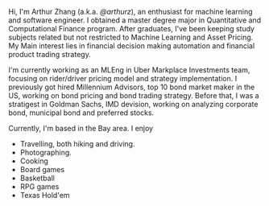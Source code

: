 Hi, I'm Arthur Zhang (a.k.a. _@arthurz_), an enthusiast for machine learning and software engineer. I obtained a master degree major in Quantitative and Computational Finance program. After graduates, I've been keeping study subjects related but not restricted to Machine Learning and Asset Pricing. My Main interest lies in financial decision making automation and financial product trading strategy. 

I'm currently working as an MLEng in Uber Markplace Investments team, focusing on rider/driver pricing model and strategy implementation. I previously got hired Millennium Advisors, top 10 bond market maker in the US, working on bond pricing and bond trading strategy. Before that, I was a stratigest in Goldman Sachs, IMD devision, working on analyzing corporate bond, municipal bond and preferred stocks. 

Currently, I'm based in the Bay area. I enjoy 
- Travelling, both hiking and driving. 
- Photographing. 
- Cooking
- Board games
- Basketball
- RPG games
- Texas Hold'em